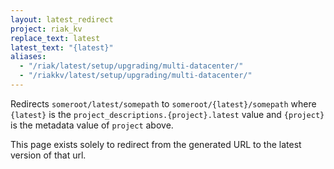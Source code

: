 ```yaml
---
layout: latest_redirect
project: riak_kv
replace_text: latest
latest_text: "{latest}"
aliases:
  - "/riak/latest/setup/upgrading/multi-datacenter/"
  - "/riakkv/latest/setup/upgrading/multi-datacenter/"
---
```


Redirects `someroot/latest/somepath` to `someroot/{latest}/somepath` 
where `{latest}` is the `project_descriptions.{project}.latest` value
and `{project}` is the metadata value of `project` above.

This page exists solely to redirect from the generated URL to the latest version of
that url.


